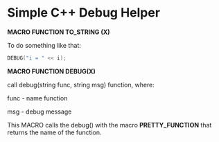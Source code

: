 Simple C++ Debug Helper
=======================

**MACRO FUNCTION TO_STRING (X)**


To do something like that:
```C++
DEBUG("i = " << i);
```

**MACRO FUNCTION DEBUG(X)**


call debug(string func, string msg) function, where:

func - name function

msg  - debug message

This MACRO calls the debug() with the macro __PRETTY_FUNCTION__ that returns the name of the function.
